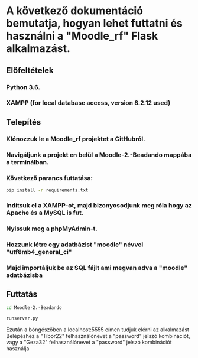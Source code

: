 
# A következő dokumentáció bemutatja, hogyan lehet futtatni és használni a "Moodle_rf" Flask alkalmazást.

## Előfeltételek

### Python 3.6.
### XAMPP (for local database access, version 8.2.12 used)


## Telepítés

### Klónozzuk le a Moodle_rf projektet a GitHubról.
### Navigáljunk a projekt en belül a Moodle-2.-Beadando mappába a terminálban.
### Következő parancs futtatása:
```bash
pip install -r requirements.txt
```
### Indítsuk el a XAMPP-ot, majd bizonyosodjunk meg róla hogy az Apache és a MySQL is fut.
### Nyissuk meg a phpMyAdmin-t.
### Hozzunk létre egy adatbázist "moodle" névvel "utf8mb4_general_ci" 
### Majd importáljuk be az SQL fájlt ami megvan adva a "moodle" adatbázisba

## Futtatás
```bash
cd Moodle-2.-Beadando
```
```bash
runserver.py
```
Ezután a böngészőben a localhost:5555 címen tudjuk elérni az alkalmazást
Belépéshez a "Tibor22" felhasználónevet a "password" jelszó kombinációt, vagy a "Geza32" felhasználónevet a "password" jelszó kombinációt használja




